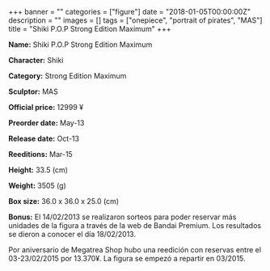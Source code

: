 +++
banner = ""
categories = ["figure"]
date = "2018-01-05T00:00:00Z"
description = ""
images = []
tags = ["onepiece", "portrait of pirates", "MAS"]
title = "Shiki P.O.P Strong Edition Maximum"
+++

**Name:** Shiki P.O.P Strong Edition Maximum

**Character:** Shiki

**Category:** Strong Edition  Maximum 

**Sculptor:** MAS

**Official price:** 12999 ¥

**Preorder date:** May-13

**Release date:** Oct-13

**Reeditions:** Mar-15

**Height:** 33.5 (cm)

**Weight:** 3505 (g)

**Box size:** 36.0 x 36.0 x 25.0 (cm)



**Bonus:** El 14/02/2013 se realizaron sorteos para poder reservar más unidades de la figura a través de la web de Bandai Premium. Los resultados se dieron a conocer el día 18/02/2013.

Por aniversario de Megatrea Shop hubo una reedición con reservas entre el 03-23/02/2015 por 13.370¥. La figura se empezó a repartir en 03/2015.
